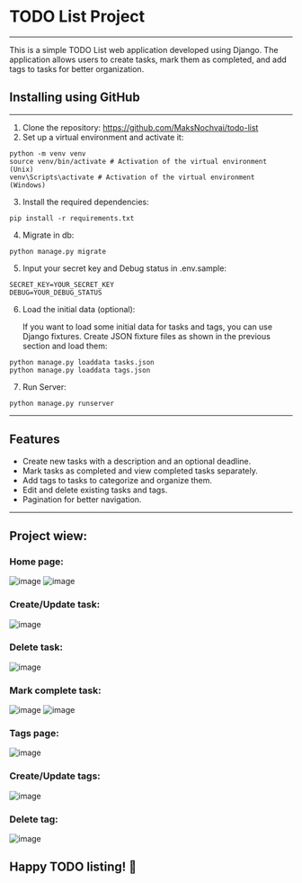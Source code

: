# TODO List Project

-----------------------------------


This is a simple TODO List web application developed using Django. The application allows users to create tasks, mark them as completed, and add tags to tasks for better organization.

## Installing using GitHub

-----------------------------------

1. Clone the repository: https://github.com/MaksNochvai/todo-list
2. Set up a virtual environment and activate it:
```
python -m venv venv
source venv/bin/activate # Activation of the virtual environment (Unix)
venv\Scripts\activate # Activation of the virtual environment (Windows)
```
3. Install the required dependencies:
```
pip install -r requirements.txt
```
4. Migrate in db:
```
python manage.py migrate
```
5. Input your secret key and Debug status in .env.sample:
```
SECRET_KEY=YOUR_SECRET_KEY
DEBUG=YOUR_DEBUG_STATUS
```
6. Load the initial data (optional):
  
    If you want to load some initial data for tasks and tags, you can use Django fixtures. Create JSON fixture files as shown in the previous section and load them:
```
python manage.py loaddata tasks.json
python manage.py loaddata tags.json
```
7. Run Server:
```
python manage.py runserver
```

----------------------
## Features
- Create new tasks with a description and an optional deadline.
- Mark tasks as completed and view completed tasks separately.
- Add tags to tasks to categorize and organize them.
- Edit and delete existing tasks and tags.
- Pagination for better navigation.

---------
## Project wiew:

### Home page:

![image](https://github.com/MaksNochvai/todo-list/assets/123680608/ef85f7ef-b507-4655-acad-40b279b1b970)
![image](https://github.com/MaksNochvai/todo-list/assets/123680608/f0e1d5da-8887-4cdf-aebd-98ca6e4e5f4a)

### Create/Update task:

![image](https://github.com/MaksNochvai/todo-list/assets/123680608/105f9648-6ab7-4a07-9007-e718be61c34c)

### Delete task:

![image](https://github.com/MaksNochvai/todo-list/assets/123680608/ae4f1510-c644-4b26-9b34-50eccf1a5361)

### Mark complete task:

![image](https://github.com/MaksNochvai/todo-list/assets/123680608/338467a8-61eb-4591-a479-02c76ecc3617)
![image](https://github.com/MaksNochvai/todo-list/assets/123680608/8a464207-ebbd-4c05-b4c2-38d72d11b728)

### Tags page:

![image](https://github.com/MaksNochvai/todo-list/assets/123680608/11ada8ff-d508-45e0-8713-145c1f750e3a)

### Create/Update tags:

![image](https://github.com/MaksNochvai/todo-list/assets/123680608/c199988d-5dd5-49f8-b105-3c1f8cc5ba1b)

### Delete tag:

![image](https://github.com/MaksNochvai/todo-list/assets/123680608/65b3c5e3-7ce4-4b24-8b53-b678b32573d2)

## Happy TODO listing! 📝
